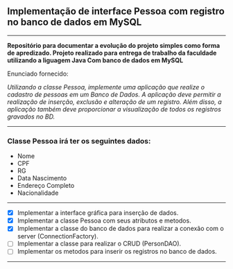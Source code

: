 ## Implementação de interface Pessoa com registro no banco de dados em MySQL

***
**Repositório para documentar a evolução do projeto simples como forma de apredizado.
Projeto realizado para entrega de trabalho da faculdade utilizando a liguagem Java
Com banco de dados em MySQL**

Enunciado fornecido: 

*Utilizando a classe Pessoa, implemente uma aplicação que realize o cadastro de
pessoas em um Banco de Dados. A aplicação deve permitir a realização de 
inserção, exclusão e alteração de um registro. Além disso, a aplicação também 
deve proporcionar a visualização de todos os registros gravados no BD.*

***
### Classe  Pessoa irá ter os seguintes dados:
* Nome
* CPF
* RG
* Data Nascimento
* Endereço Completo
* Nacionalidade

***
- [x] Implementar a interface gráfica para inserção de dados.
- [x] Implementar a classe Pessoa com seus atributos e metodos.
- [x] Implementar a classe do banco de dados para realizar a conexão com o server (ConnectionFactory).
- [ ] Implementar a classe para realizar o CRUD (PersonDAO).
- [ ] Implementar os metodos para inserir os registros no banco de dados.
***
